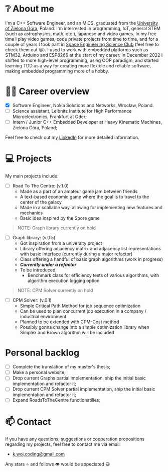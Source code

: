 # ❔ About me

I'm a C++ Software Engineer, and an M.CS, graduated from the [University of Zielona Góra](https://wiea.uz.zgora.pl/), Poland. I'm interrested in programming, IoT, general STEM (such as astrophysics, math, etc.), japanese and video games. In my free time I play video games, code private projects from time to time, and for a couple of years I took part in [Space Engineering Science Club](https://www.facebook.com/KNIKUZ) (feel free to check them out 😉). I used to work with embedded platforms such as STM32, Arduino and ESP8266 at the start of my career. In December 2022 I shifted to more high-level programming, using OOP paradigm, and started learning TDD as a way for creating more flexible and reliable software, making embedded programming more of a hobby.

# 👨‍💼 Career overview

- [x] Software Engineer, Nokia Solutions and Networks, Wrocław, Poland.
- [ ] Science assistant, Leibnitz Institute for High Performance Microelectronics, Frankfurt at Oder;
- [ ] Intern / Junior C++ Embedded Developer at Heavy Kinematic Machines, Zielona Góra, Poland;

Feel free to check out my [LinkedIn](https://www.linkedin.com/in/kacper-wojciechowski-knik-uz/) for more detailed information.

# 💻 Projects

My main projects include:

- [ ] Road To The Centre: (v.1.0)
  - Made as a part of an amateur game jam between friends
  - A text-based economic game where the goal is to travel to the center of the galaxy
  - Made in a scallable way, allowing for implementing new features and mechanics
  - Basic idea inspired by the Spore game

> NOTE: Graph library currently on hold 
- [ ] Graph library: (v.0.5) 
  - Got inspiration from a university project
  - Library offering adjacency matrix and adjacency list representations with basic interface (currently during a major refactor)
  - Class offering a handful of basic graph algorithms (work in progress)
  - ***Currently under a refactor***
  - To be introduced:
    - Benchmark class for efficiency tests of various algorithms, with algorithm execution logging option

> NOTE: CPM Solver currently on hold
- [ ] CPM Solver: (v.0.1)
  - Simple Critical Path Method for job sequence optimization
  - Can be used to plan concurrent job execution in a company / industrial environment
  - Planned to be extended with CPM-Cost method
  - Possibly gonna change into a simple optimization library when Simplex and Brown algorithm will be included

# Personal backlog
- [ ] Complete the translation of my master's thesis;
- [ ] Make a personal website;
- [ ] Drop current Graphs partial implementation, ship the initial basic implementation and refactor it;
- [ ] Drop current CPM Solver partial implementation, ship the initial basic implementation and refactor it;
- [ ] Expand RoadsToTheCentre functionatilies;

# 📫 Contact

If you have any questions, suggestions or cooperation propositions regarding my projects, feel free to contact me via email:
  - k.woj.coding@gmail.com

Any stars ⭐ and follows 👁️ would be appeciated 😃
